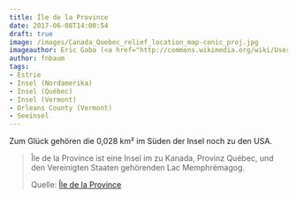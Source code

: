 ```yaml
---
title: Île de la Province
date: 2017-06-08T14:00:54
draft: true
image: /images/Canada_Quebec_relief_location_map-conic_proj.jpg
imageauthor: Eric Gaba (<a href="http://commons.wikimedia.org/wiki/User:Sting" title="User:Sting">Sting</a> - <a href="https://fr.wikipedia.org/wiki/Utilisateur:Sting" class="extiw" title="fr:Utilisateur:Sting">fr:Sting</a>)
author: fnbaum
tags:
- Estrie
- Insel (Nordamerika)
- Insel (Québec)
- Insel (Vermont)
- Orleans County (Vermont)
- Seeinsel
---
```


Zum Glück gehören die 0,028 km² im Süden der Insel noch zu den USA.

> Île de la Province ist eine Insel im zu Kanada, Provinz Québec, und den Vereinigten Staaten gehörenden Lac Memphrémagog.
>
> Quelle: [Île de la Province](https://de.wikipedia.org/wiki/Île_de_la_Province)
